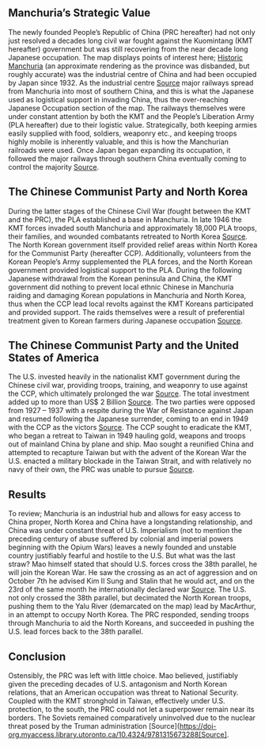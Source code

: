 ## Manchuria’s Strategic Value
The newly founded People’s Republic of China (PRC hereafter) had not only just resolved a decades long civil war fought against the Kuomintang (KMT hereafter) government but was still recovering from the near decade long Japanese occupation. The map displays points of interest here; <a href="javascript:locateMapFeature(projectMap._layers[51]._layers[1])">Historic Manchuria</a> (an approximate rendering as the province was disbanded, but roughly accurate) was the industrial centre of China and had been occupied by Japan since 1932. As the industrial centre [Source](https://doi.org/10.2307/3022242) major railways spread from Manchuria into most of southern China, and this is what the Japanese used as logistical support in invading China, thus the over-reaching Japanese Occupation section of the map. The railways themselves were under constant attention by both the KMT and the People’s Liberation Army (PLA hereafter) due to their logistic value. Strategically, both keeping armies easily supplied with food, soldiers, weaponry etc., and keeping troops highly mobile is inherently valuable, and this is how the Manchurian railroads were used. Once Japan began expanding its occupation, it followed the major railways through southern China eventually coming to control the majority [Source](https://www.britannica.com/event/Second-Sino-Japanese-War).

## The Chinese Communist Party and North Korea
During the latter stages of the Chinese Civil War (fought between the KMT and the PRC), the PLA established a base in Manchuria. In late 1946 the KMT forces invaded south Manchuria and approximately 18,000 PLA troops, their families, and wounded combatants retreated to North Korea [Source](https://doi-org.myaccess.library.utoronto.ca/10.4324/9781315673288). The North Korean government itself provided relief areas within North Korea for the Communist Party (hereafter CCP). Additionally, volunteers from the Korean People’s Army supplemented the PLA forces, and the North Korean government provided logistical support to the PLA. During the following Japanese withdrawal from the Korean peninsula and China, the KMT government did nothing to prevent local ethnic Chinese in Manchuria raiding and damaging Korean populations in Manchuria and North Korea, thus when the CCP lead local revolts against the KMT Koreans participated and provided support. The raids themselves were a result of preferential treatment given to Korean farmers during Japanese occupation [Source](https://doi-org.myaccess.library.utoronto.ca/10.4324/9781315673288).

## The Chinese Communist Party and the United States of America
The U.S. invested heavily in the nationalist KMT government during the Chinese civil war, providing troops, training, and weaponry to use against the CCP, which ultimately prolonged the war [Source](https://www.proquest.com/docview/2131236576/A25AF28A3A604769PQ/7?accountid=14771). The total investment added up to more than US$ 2 Billion [Source](https://www.jstor.org/stable/654064). The two parties were opposed from 1927 – 1937 with a respite during the War of Resistance against Japan and resumed following the Japanese surrender, coming to an end in 1949 with the CCP as the victors [Source](https://www.britannica.com/event/Chinese-Civil-War). The CCP sought to eradicate the KMT, who began a retreat to Taiwan in 1949 hauling gold, weapons and troops out of mainland China by plane and ship. Mao sought a reunified China and attempted to recapture Taiwan but with the advent of the Korean War the U.S. enacted a military blockade in the Taiwan Strait, and with relatively no navy of their own, the PRC was unable to pursue [Source](https://link-springer-com.myaccess.library.utoronto.ca/book/10.1007%2F978-981-32-9675-6).

## Results
 To review; Manchuria is an industrial hub and allows for easy access to China proper, North Korea and China have a longstanding relationship, and China was under constant threat of U.S. Imperialism (not to mention the preceding century of abuse suffered by colonial and imperial powers beginning with the Opium Wars) leaves a newly founded and unstable country justifiably fearful and hostile to the U.S. But what was the last straw? Mao himself stated that should U.S. forces cross the 38th parallel, he will join the Korean War. He saw the crossing as an act of aggression and on October 7th he advised Kim Il Sung and Stalin that he would act, and on the 23rd of the same month he internationally declared war [Source](https://link-springer-com.myaccess.library.utoronto.ca/book/10.1007%2F978-981-32-9675-6). The U.S. not only crossed the 38th parallel, but decimated the North Korean troops, pushing them to the Yalu River (demarcated on the map) lead by MacArthur, in an attempt to occupy North Korea. The PRC responded, sending troops through Manchuria to aid the North Koreans, and succeeded in pushing the U.S. lead forces back to the 38th parallel.

## Conclusion
Ostensibly, the PRC was left with little choice. Mao believed, justifiably given the preceding decades of U.S. antagonism and North Korean relations, that an American occupation was threat to National Security. Coupled with the KMT stronghold in Taiwan, effectively under U.S. protection, to the south, the PRC could not let a superpower remain near its borders. The Soviets remained comparatively uninvolved due to the nuclear threat posed by the Truman administration [Source](https://doi-org.myaccess.library.utoronto.ca/10.4324/9781315673288[Source].



